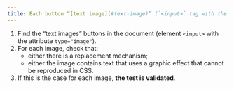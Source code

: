 ```yaml
---
title: Each button “[text image](#text-image)” (`<input>` tag with the `type="image"` attribute) [information carrier](#information-bearer-image ), in the absence of a [replacement mechanism](#replacement-mechanism), must if possible be replaced by [styled text](#style-text). Is this rule respected (except in special cases)?
---
```


1. Find the “text images” buttons in the document (element `<input>` with the attribute `type="image"`).
2. For each image, check that:
   - either there is a replacement mechanism;
   - either the image contains text that uses a graphic effect that cannot be reproduced in CSS.
3. If this is the case for each image, **the test is validated**.
